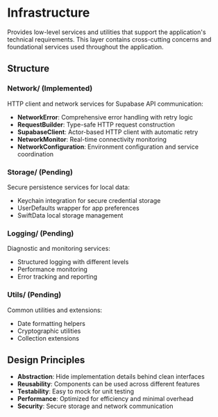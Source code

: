# Infrastructure

Provides low-level services and utilities that support the application's technical requirements. This layer contains cross-cutting concerns and foundational services used throughout the application.

## Structure

### Network/ (Implemented)
HTTP client and network services for Supabase API communication:
- **NetworkError**: Comprehensive error handling with retry logic
- **RequestBuilder**: Type-safe HTTP request construction
- **SupabaseClient**: Actor-based HTTP client with automatic retry
- **NetworkMonitor**: Real-time connectivity monitoring
- **NetworkConfiguration**: Environment configuration and service coordination

### Storage/ (Pending)
Secure persistence services for local data:
- Keychain integration for secure credential storage
- UserDefaults wrapper for app preferences
- SwiftData local storage management

### Logging/ (Pending)
Diagnostic and monitoring services:
- Structured logging with different levels
- Performance monitoring
- Error tracking and reporting

### Utils/ (Pending)
Common utilities and extensions:
- Date formatting helpers
- Cryptographic utilities
- Collection extensions

## Design Principles

- **Abstraction**: Hide implementation details behind clean interfaces
- **Reusability**: Components can be used across different features
- **Testability**: Easy to mock for unit testing
- **Performance**: Optimized for efficiency and minimal overhead
- **Security**: Secure storage and network communication